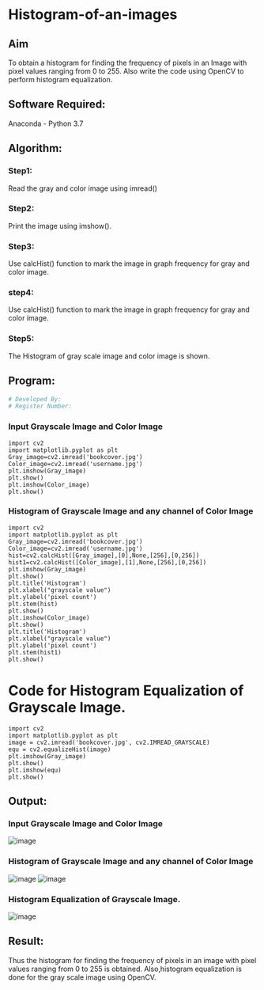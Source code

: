 # Histogram-of-an-images
## Aim
To obtain a histogram for finding the frequency of pixels in an Image with pixel values ranging from 0 to 255. Also write the code using OpenCV to perform histogram equalization.

## Software Required:
Anaconda - Python 3.7

## Algorithm:
### Step1:
Read the gray and color image using imread()

### Step2:
Print the image using imshow().



### Step3:
Use calcHist() function to mark the image in graph frequency for gray and color image.

### step4:
Use calcHist() function to mark the image in graph frequency for gray and color image.

### Step5:
The Histogram of gray scale image and color image is shown.


## Program:
```python
# Developed By: 
# Register Number:
```
### Input Grayscale Image and Color Image
```
import cv2
import matplotlib.pyplot as plt
Gray_image=cv2.imread('bookcover.jpg')
Color_image=cv2.imread('username.jpg')
plt.imshow(Gray_image)
plt.show()
plt.imshow(Color_image)
plt.show()
```
### Histogram of Grayscale Image and any channel of Color Image
```
import cv2
import matplotlib.pyplot as plt
Gray_image=cv2.imread('bookcover.jpg')
Color_image=cv2.imread('username.jpg')
hist=cv2.calcHist([Gray_image],[0],None,[256],[0,256])
hist1=cv2.calcHist([Color_image],[1],None,[256],[0,256])
plt.imshow(Gray_image)
plt.show()
plt.title('Histogram')
plt.xlabel("grayscale value")
plt.ylabel('pixel count')
plt.stem(hist)
plt.show()
plt.imshow(Color_image)
plt.show()
plt.title('Histogram')
plt.xlabel("grayscale value")
plt.ylabel('pixel count')
plt.stem(hist1)
plt.show()
```
# Code for Histogram Equalization of Grayscale Image.
```
import cv2
import matplotlib.pyplot as plt
image = cv2.imread('bookcover.jpg', cv2.IMREAD_GRAYSCALE)
equ = cv2.equalizeHist(image)
plt.imshow(Gray_image)
plt.show()
plt.imshow(equ)
plt.show()
```
## Output:
### Input Grayscale Image and Color Image
![image](https://github.com/Hariveeraprasad-2006/Histogram-of-an-images/assets/145049988/0a612b21-6fc8-41c0-a188-d4e7e17476d4)


### Histogram of Grayscale Image and any channel of Color Image
![image](https://github.com/Hariveeraprasad-2006/Histogram-of-an-images/assets/145049988/a893c80f-f9c1-4fe1-8167-d55b9db71901)
![image](https://github.com/Hariveeraprasad-2006/Histogram-of-an-images/assets/145049988/e86f3a0c-9bda-4106-a9db-e32978711ab4)



### Histogram Equalization of Grayscale Image.
![image](https://github.com/Hariveeraprasad-2006/Histogram-of-an-images/assets/145049988/5f3e2818-a68d-4769-860e-337cd19493e1)




## Result: 
Thus the histogram for finding the frequency of pixels in an image with pixel values ranging from 0 to 255 is obtained. Also,histogram equalization is done for the gray scale image using OpenCV.
